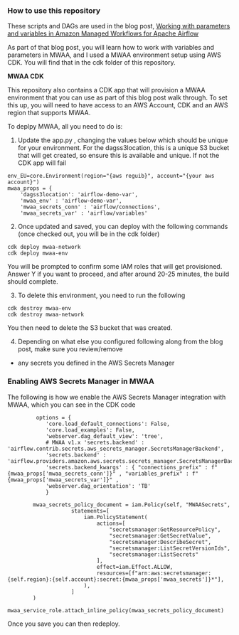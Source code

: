### How to use this repository

These scripts and DAGs are used in the blog post, [Working with parameters and variables in Amazon Managed Workflows for Apache Airflow](https://aws-oss.beachgeek.co.uk/ru)

As part of that blog post, you will learn how to work with variables and parameters in MWAA, and I used a MWAA environment setup using AWS CDK. You will find that in the cdk folder of this repository.

**MWAA CDK**

This repository also contains a CDK app that will provision a MWAA environment that you can use as part of this blog post walk through. To set this up, you will need to have access to an AWS Account, CDK and an AWS region that supports MWAA.

To deplpy MWAA, all you need to do is:

1. Update the app.py , changing the values below which should be unique for your environment. For the dagss3location, this is a unique S3 bucket that will get created, so ensure this is available and unique. If not the CDK app will fail

```
env_EU=core.Environment(region="{aws reguib}", account="{your aws account}")
mwaa_props = {
    'dagss3location': 'airflow-demo-var',
    'mwaa_env' : 'airflow-demo-var',
    'mwaa_secrets_conn' : 'airflow/connections',
    'mwaa_secrets_var' : 'airflow/variables'
```

2. Once updated and saved, you can deploy with the following commands (once checked out, you will be in the cdk folder)

```
cdk deploy mwaa-network
cdk deploy mwaa-env
```

You will be prompted to confirm some IAM roles that will get provisioned. Answer Y if you want to proceed, and after around 20-25 minutes, the build should complete.

3. To delete this environment, you need to run the following 

```
cdk destroy mwaa-env
cdk destroy mwaa-network
```
You then need to delete the S3 bucket that was created.

4. Depending on what else you configured following along from the blog post, make sure you review/remove

* any secrets you defined in the AWS Secrets Manager

### Enabling AWS Secrets Manager in MWAA

The following is how we enable the AWS Secrets Manager integration with MWAA, which you can see in the CDK code

```
         options = {
            'core.load_default_connections': False,
            'core.load_examples': False,
            'webserver.dag_default_view': 'tree',
            # MWAA v1.x 'secrets.backend' : 'airflow.contrib.secrets.aws_secrets_manager.SecretsManagerBackend',
            'secrets.backend' : 'airflow.providers.amazon.aws.secrets.secrets_manager.SecretsManagerBackend',
            'secrets.backend_kwargs' : { "connections_prefix" : f"{mwaa_props['mwaa_secrets_conn']}" , "variables_prefix" : f"{mwaa_props['mwaa_secrets_var']}" ,
            'webserver.dag_orientation': 'TB'
            }

        mwaa_secrets_policy_document = iam.Policy(self, "MWAASecrets", 
                    statements=[
                        iam.PolicyStatement(
                            actions=[
                                "secretsmanager:GetResourcePolicy",
                                "secretsmanager:GetSecretValue",
                                "secretsmanager:DescribeSecret",
                                "secretsmanager:ListSecretVersionIds",
                                "secretsmanager:ListSecrets"
                            ],
                            effect=iam.Effect.ALLOW,
                            resources=[f"arn:aws:secretsmanager:{self.region}:{self.account}:secret:{mwaa_props['mwaa_secrets']}*"],
                        ),
                    ]
        )
        mwaa_service_role.attach_inline_policy(mwaa_secrets_policy_document)

```

Once you save you can then redeploy.  
